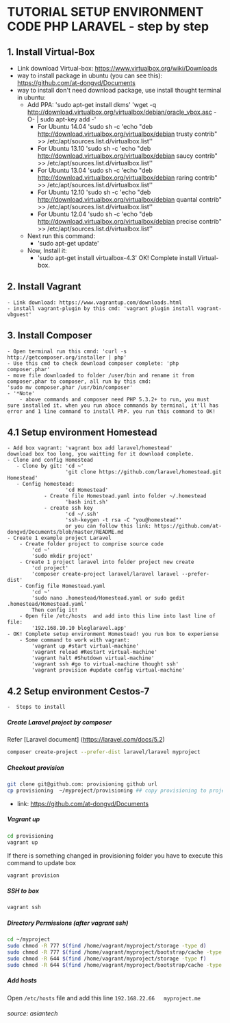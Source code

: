 # TUTORIAL SETUP ENVIRONMENT CODE PHP LARAVEL - step by step
## 1. Install Virtual-Box
 - Link download Virtual-box:  https://www.virtualbox.org/wiki/Downloads
 - way to install package in ubuntu (you can see this): https://github.com/at-dongvd/Documents
 - way to install don't need download package, use install thought terminal in ubuntu:
 	- Add PPA: 'sudo apt-get install dkms'
               'wget -q http://download.virtualbox.org/virtualbox/debian/oracle_vbox.asc -O- | sudo apt-key add -'
        - For Ubuntu 14.04
               'sudo sh -c 'echo "deb http://download.virtualbox.org/virtualbox/debian trusty contrib" >> /etc/apt/sources.list.d/virtualbox.list''
        - For Ubuntu 13.10
               'sudo sh -c 'echo "deb http://download.virtualbox.org/virtualbox/debian saucy contrib" >> /etc/apt/sources.list.d/virtualbox.list''
        - For Ubuntu 13.04
               'sudo sh -c 'echo "deb http://download.virtualbox.org/virtualbox/debian raring contrib" >> /etc/apt/sources.list.d/virtualbox.list''
        - For Ubuntu 12.10
               'sudo sh -c 'echo "deb http://download.virtualbox.org/virtualbox/debian quantal contrib" >> /etc/apt/sources.list.d/virtualbox.list''
        - For Ubuntu 12.04
               'sudo sh -c 'echo "deb http://download.virtualbox.org/virtualbox/debian precise contrib" >> /etc/apt/sources.list.d/virtualbox.list''
    - Next run this command:
        - 'sudo apt-get update'
    - Now, Install it:
        - 'sudo apt-get install virtualbox-4.3'
        OK! Complete install Virtual-box.
## 2. Install Vagrant
    - Link download: https://www.vagrantup.com/downloads.html
    - install vagrant-plugin by this cmd: 'vagrant plugin install vagrant-vbguest'
## 3. Install Composer
    - Open terminal run this cmnd: 'curl -s http://getcomposer.org/installer | php'
    - Use this cmd to check download composer complete: 'php composer.phar'
    - move file downloaded to folder /user/bin and rename it from composer.phar to composer, all run by this cmd:
    'sudo mv composer.phar /usr/bin/composer'
    - '*Note'
    	- above commands and composer need PHP 5.3.2+ to run, you must sure installed it. when you run aboce commands by terminal, it'll has error and 1 line command to install PhP. you run this command to OK!
## 4.1 Setup environment Homestead
    - Add box vagrant: 'vagrant box add laravel/homestead'
    download box too long, you waitting for it download complete.
    - Clone and config Homestead
       - Clone by git: 'cd ~'
                       'git clone https://github.com/laravel/homestead.git Homestead'
       - Config homestead:
                       'cd Homestead'
                - Create file Homestead.yaml into folder ~/.homestead
                       'bash init.sh'
                - create ssh key
                       'cd ~/.ssh'
                       'ssh-keygen -t rsa -C "you@homestead"'
                       or you can follow this link: https://github.com/at-dongvd/Documents/blob/master/README.md
    - Create 1 example project Laravel
		- Create folder project to comprise source code
			'cd ~'
			'sudo mkdir project'
		- Create 1 project laravel into folder project new create
			'cd project'
			'composer create-project laravel/laravel laravel --prefer-dist'
	    - Config file Homestead.yaml
			'cd ~'
			'sudo nano .homestead/Homestead.yaml or sudo gedit .homestead/Homestead.yaml'
			Then config it!
		- Open file /etc/hosts  and add into this line into last line of file:
            '192.168.10.10 bloglaravel.app'
    - OK! Complete setup environment Homestead! you run box to experiense
        - Some command to work with vagrant:
			'vagrant up #start virtual-machine'
			'vagrant reload #Restart virtual-machine'
			'vagrant halt #Shutdown virtual-machine'
			'vagrant ssh #go to virtual-machine thought ssh'
			'vagrant provision #update config virtual-machine'
## 4.2 Setup environment Cestos-7
	-  Steps to install

##### Create Laravel project by composer
Refer [Laravel document] (https://laravel.com/docs/5.2)
```bash
composer create-project --prefer-dist laravel/laravel myproject
```
##### Checkout provision
```bash
git clone git@github.com: provisioning github url
cp provisioning  ~/myproject/provisioning ## copy provisioning to project folder
```
- link: https://github.com/at-dongvd/Documents
##### Vagrant up

```bash
cd provisioning
vagrant up
```
If there is something changed in provisioning folder you have to execute this command to update box
```bash
vagrant provision
```

##### SSH to box

```bash
vagrant ssh
```

##### Directory Permissions (after vagrant ssh)

```bash
cd ~/myproject
sudo chmod -R 777 $(find /home/vagrant/myproject/storage -type d)
sudo chmod -R 777 $(find /home/vagrant/myproject/bootstrap/cache -type d)
sudo chmod -R 644 $(find /home/vagrant/myproject/storage -type f)
sudo chmod -R 644 $(find /home/vagrant/myproject/bootstrap/cache -type f)
```

##### Add hosts

Open `/etc/hosts` file and add this line `192.168.22.66   myproject.me`
###### source: asiantech
